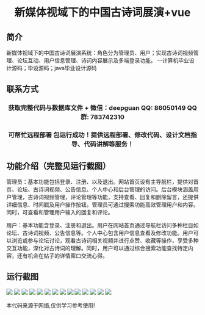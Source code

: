 <p><h1 align="center">新媒体视域下的中国古诗词展演+vue</h1></p>

## 简介
新媒体视域下的中国古诗词展演系统：角色分为管理员、用户；实现古诗词视频管理、论坛互动、用户信息管理、诗词内容展示及多端登录功能。    --计算机毕业设计源码；毕设源码；java毕业设计源码


## 联系方式
<p><h3 align="center">获取完整代码与数据库文件 + 微信：deepguan QQ: 86050149 QQ群: 783742310</h3></p>
<p><h3 align="center">可帮忙远程部署 包运行成功！提供远程部署、修改代码、设计文档指导、代码讲解等服务！</h3></p>

## 功能介绍（完整见运行截图）
管理员：基本功能包括登录、注册、以及退出。网站首页设有主导航栏，提供对首页、论坛、古诗词视频、公告信息、个人中心和后台管理的访问。后台模块涵盖用户管理，古诗词视频管理，评论管理等功能，支持查看、回复和删除留言，还提供详细信息、时间戳及用户操作按钮。管理员可通过搜索功能高效管理用户和内容。同时，可查看和管理用户输入的回复和评论。

用户：基本功能含登录、注册和退出。用户在网站首页通过导航栏访问多种栏目如论坛、古诗词视频、公告信息等。个人中心包含用户信息查看及修改功能。用户可以浏览或参与论坛讨论，观看古诗词相关视频并进行点赞、收藏等操作，享受多种交互功能，深化对古诗词的理解。同时，用户可以通过综合搜索功能查找特定内容，还有机会在帖子的详情窗口交流心得。


## 运行截图
![](img/001.jpg)
![](img/002.jpg)
![](img/003.jpg)
![](img/004.jpg)
![](img/005.jpg)
![](img/006.jpg)
![](img/007.jpg)
![](img/008.jpg)
![](img/009.jpg)
![](img/010.jpg)
![](img/011.jpg)
![](img/012.jpg)
![](img/013.jpg)
![](img/014.jpg)

<p>本代码来源于网络,仅供学习参考使用!</p>
